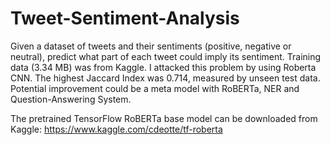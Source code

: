 # Tweet-Sentiment-Analysis
Given a dataset of tweets and their sentiments (positive, negative or neutral), predict what part of each tweet could imply its sentiment. Training data (3.34 MB) was from Kaggle. I attacked this problem by using Roberta CNN. The highest Jaccard Index was 0.714, measured by unseen test data. Potential improvement could be a meta model with RoBERTa, NER and Question-Answering System.

The pretrained TensorFlow RoBERTa base model can be downloaded from Kaggle: https://www.kaggle.com/cdeotte/tf-roberta
